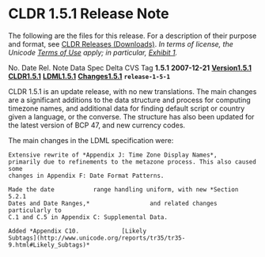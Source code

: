 # CLDR 1.5.1 Release Note

The following are the files for this release. For a description of their purpose
and format, see [CLDR Releases
(Downloads)](http://unicode.org/cldr/data/docs/web/repository_access.html). *In
terms of license, the Unicode                   [Terms of
Use](http://unicode.org/copyright.html) apply; in particular,
[Exhibit 1](http://unicode.org/copyright.html#Exhibit1).*

No.                                                              Date
Rel. Note                                                               Data
Spec                                                            Delta
CVS Tag
**1.5.1** **2007-12-21**
**[Version1.5.1](http://unicode.org/cldr/data/docs/web/version/1.5.1.html)**
**[CLDR1.5.1](http://unicode.org/Public/cldr/1.5.1/)**
**[LDML1.5.1](http://www.unicode.org/reports/tr35/tr35-9.html)**
**[Changes1.5.1](http://www.unicode.org/cldr/bugs/locale-bugs/closed?expression=target.*1%5C.5%5C.1)**
**`release-1-5-1`**

CLDR 1.5.1 is an update release, with no new translations.
The main changes are a significant additions to the data structure and
process for computing timezone names, and additional data for finding
default script or country given a language, or the converse. The structure
has also been updated for the latest version of BCP 47, and new currency
codes.

The main changes in the LDML specification were:

    Extensive rewrite of *Appendix J: Time Zone Display Names*,
    primarily due to refinements to the metazone process. This also caused some
    changes in Appendix F: Date Format Patterns.

    Made the date           range handling uniform, with new *Section 5.2.1
    Dates and Date Ranges,*                 and related changes particularly to
    C.1 and C.5 in Appendix C: Supplemental Data.

    Added *Appendix C10.            [Likely
    Subtags](http://www.unicode.org/reports/tr35/tr35-9.html#Likely_Subtags)*
